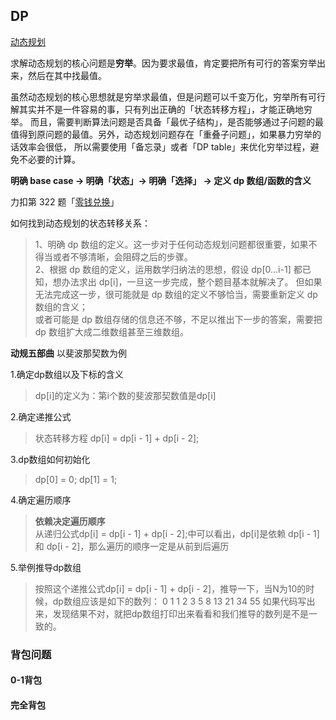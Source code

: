 ## DP
[动态规划](https://labuladong.github.io/algo/1/7/)

求解动态规划的核心问题是**穷举**。因为要求最值，肯定要把所有可行的答案穷举出来，然后在其中找最值。  

虽然动态规划的核心思想就是穷举求最值，但是问题可以千变万化，穷举所有可行解其实并不是一件容易的事，只有列出正确的「状态转移方程」，才能正确地穷举。
而且，需要判断算法问题是否具备「最优子结构」，是否能够通过子问题的最值得到原问题的最值。另外，动态规划问题存在「重叠子问题」，如果暴力穷举的话效率会很低，
所以需要使用「备忘录」或者「DP table」来优化穷举过程，避免不必要的计算。

**明确 base case -> 明确「状态」-> 明确「选择」 -> 定义 dp 数组/函数的含义**

力扣第 322 题「[零钱兑换](https://leetcode.cn/problems/coin-change/)」

如何找到动态规划的状态转移关系：

>1、明确 dp 数组的定义。这一步对于任何动态规划问题都很重要，如果不得当或者不够清晰，会阻碍之后的步骤。  
>2、根据 dp 数组的定义，运用数学归纳法的思想，假设 dp[0...i-1] 都已知，想办法求出 dp[i]，一旦这一步完成，整个题目基本就解决了。
>但如果无法完成这一步，很可能就是 dp 数组的定义不够恰当，需要重新定义 dp 数组的含义；  
>或者可能是 dp 数组存储的信息还不够，不足以推出下一步的答案，需要把 dp 数组扩大成二维数组甚至三维数组。


**动规五部曲** 以斐波那契数为例  

1.确定dp数组以及下标的含义

>dp[i]的定义为：第i个数的斐波那契数值是dp[i]

2.确定递推公式

>状态转移方程 dp[i] = dp[i - 1] + dp[i - 2];

3.dp数组如何初始化

>dp[0] = 0;
>dp[1] = 1;

4.确定遍历顺序
>**依赖决定遍历顺序**  
>从递归公式dp[i] = dp[i - 1] + dp[i - 2];中可以看出，dp[i]是依赖 dp[i - 1] 和 dp[i - 2]，那么遍历的顺序一定是从前到后遍历

5.举例推导dp数组
>按照这个递推公式dp[i] = dp[i - 1] + dp[i - 2]，推导一下，当N为10的时候，dp数组应该是如下的数列：
>0 1 1 2 3 5 8 13 21 34 55
>如果代码写出来，发现结果不对，就把dp数组打印出来看看和我们推导的数列是不是一致的。

### 背包问题

#### 0-1背包

#### 完全背包
